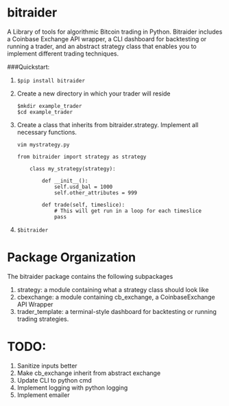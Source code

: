 # bitraider
A Library of tools for algorithmic Bitcoin trading in Python. Bitraider includes a Coinbase
Exchange API wrapper, a CLI dashboard for backtesting or running a trader, and an abstract
strategy class that enables you to implement different trading techniques.

###Quickstart:

1. `$pip install bitraider`

2. Create a new directory in which your trader will reside
    ```
    $mkdir example_trader
    $cd example_trader
    ```

4. Create a class that inherits from bitraider.strategy. Implement all necessary functions.
    ```
    vim mystrategy.py
    ```

    ```
    from bitraider import strategy as strategy

        class my_strategy(strategy):

            def __init__():
                self.usd_bal = 1000
                self.other_attributes = 999

            def trade(self, timeslice):
                # This will get run in a loop for each timeslice
                pass
    ```

5. `$bitraider`

Package Organization
====================
The bitraider package contains the following subpackages
1. strategy: a module containing what a strategy class should look like
2. cbexchange: a module containing cb_exchange, a CoinbaseExchange API Wrapper
3. trader_template: a terminal-style dashboard for backtesting or running trading strategies.

TODO:
======
1. Sanitize inputs better
2. Make cb_exchange inherit from abstract exchange
3. Update CLI to python cmd
4. Implement logging with python logging
5. Implement emailer
